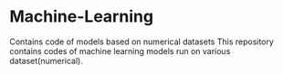 # Machine-Learning
Contains code of models based on numerical datasets
This repository contains codes of machine learning models run on various dataset(numerical).
